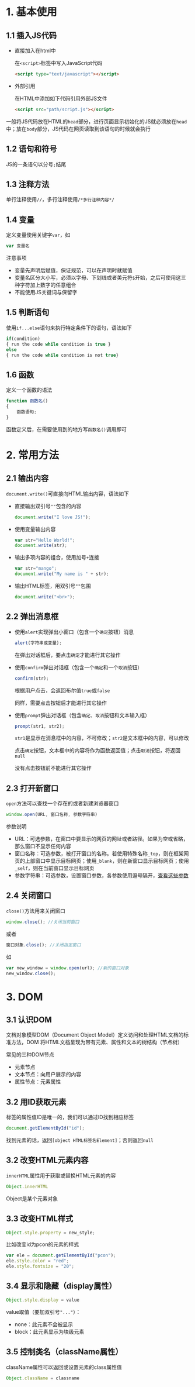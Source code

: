 # 1. 基本使用

## 1.1 插入JS代码

- 直接加入在html中

  在`<script>`标签中写入JavaScript代码

  ```html
  <script type="text/javascript"></script>
  ```

- 外部引用

  在HTML中添加如下代码引用外部JS文件

  ```html
  <script src="path/script.js"></script>
  ```

一般将JS代码放在HTML的`head`部分，进行页面显示初始化的JS就必须放在`head`中；放在`body`部分，JS代码在网页读取到该语句的时候就会执行

## 1.2 语句和符号

JS的一条语句以分号`;`结尾

## 1.3 注释方法

单行注释使用`//`，多行注释使用`/*多行注释内容*/`

## 1.4 变量

定义变量使用关键字`var`，如

```javascript
var 变量名
```

注意事项

- 变量先声明后赋值，保证规范，可以在声明时就赋值
- 变量名区分大小写，必须以字母、下划线或者美元符`$`开始，之后可使用这三种字符加上数字的任意组合
- 不能使用JS关键词与保留字

## 1.5 判断语句

使用`if...else`语句来执行特定条件下的语句，语法如下

```js
if(condition)
{ run the code while condition is true }
else
{ run the code while condition is not true}
```

## 1.6 函数

定义一个函数的语法

```javascript
function 函数名()
{
    函数语句;
}
```

函数定义后，在需要使用到的地方写`函数名()`调用即可

# 2. 常用方法

## 2.1 输出内容

`document.write()`可直接向HTML输出内容，语法如下

- 直接输出双引号`""`包含的内容

  ```javascript
  document.write("I love JS!");
  ```

- 使用变量输出内容

  ```javascript
  var str="Hello World!";
  document.write(str);
  ```

- 输出多项内容的组合，使用加号`+`连接

  ```javascript
  var str="mango";
  document.write("My name is " + str);
  ```

- 输出HTML标签，用双引号`""`包围

  ```javascript
  document.write("<br>");
  ```

## 2.2 弹出消息框

- 使用`alert`实现弹出小窗口（包含一个`确定`按钮）消息

  ```javascript
  alert(字符串或变量);
  ```

  在弹出对话框后，要点击`确定`才能进行其它操作

- 使用`confirm`弹出对话框（包含一个`确定`和一个`取消`按钮）

  ```javascript
  confirm(str);
  ```

  根据用户点击，会返回布尔值`true`或`false`

  同样，需要点击按钮后才能进行其它操作

- 使用`prompt`弹出对话框（包含`确定`、`取消`按钮和文本输入框）

  ```javascript
  prompt(str1, str2);
  ```

  `str1`是显示在消息框中的内容，不可修改；`str2`是文本框中的内容，可以修改

  点击`确定`按钮，文本框中的内容将作为函数返回值；点击`取消`按钮，将返回`null`

  没有点击按钮前不能进行其它操作

## 2.3 打开新窗口

`open`方法可以查找一个存在的或者新建浏览器窗口

```javascript
window.open(URL, 窗口名称, 参数字符串)
```

参数说明

- URL：可选参数，在窗口中要显示的网页的网址或者路径。如果为空或省略，那么窗口不显示任何内容
- 窗口名称：可选参数，被打开窗口的名称。若使用特殊名称`_top`，则在框架网页的上部窗口中显示目标网页；使用`_blank`，则在新窗口显示目标网页；使用`_self`，则在当前窗口显示目标网页
- 参数字符串：可选参数，设置窗口参数，各参数使用逗号隔开，[查看这些参数](http://img.mukewang.com/52e3677900013d6a05020261.jpg)

## 2.4 关闭窗口

`close()`方法用来关闭窗口

```javascript
window.close(); //关闭当前窗口
```

或者

```javascript
窗口对象.close(); //关闭指定窗口
```

如

```javascript
var new_window = window.open(url); //新的窗口对象
new_window.close();
```

# 3. DOM

## 3.1 认识DOM

文档对象模型DOM（Document Object Model）定义访问和处理HTML文档的标准方法，DOM 将HTML文档呈现为带有元素、属性和文本的树结构（节点树）

常见的三种DOM节点

- 元素节点
- 文本节点：向用户展示的内容
- 属性节点：元素属性

## 3.2 用ID获取元素

标签的属性值ID是唯一的，我们可以通过ID找到相应标签

```javascript
document.getElementById("id");
```

找到元素的话，返回`[object HTML标签名Element]`；否则返回`null`

## 3.2 改变HTML元素内容

`innerHTML`属性用于获取或替换HTML元素的内容

```javascript
Object.innerHTML
```

Object是某个元素对象

## 3.3 改变HTML样式

```javascript
Object.style.property = new_style;
```

比如改变id为pcon的元素的样式

```javascript
var ele = document.getElementById("pcon");
ele.style.color = "red";
ele.style.fontsize = "20";
```

## 3.4 显示和隐藏（display属性）

```javascript
Object.style.display = value
```

value取值（要加双引号`"..."`）：

- none：此元素不会被显示
- block：此元素显示为块级元素

## 3.5 控制类名（className属性）

className属性可以返回或设置元素的class属性值

```javascript
Object.className = classname
```

